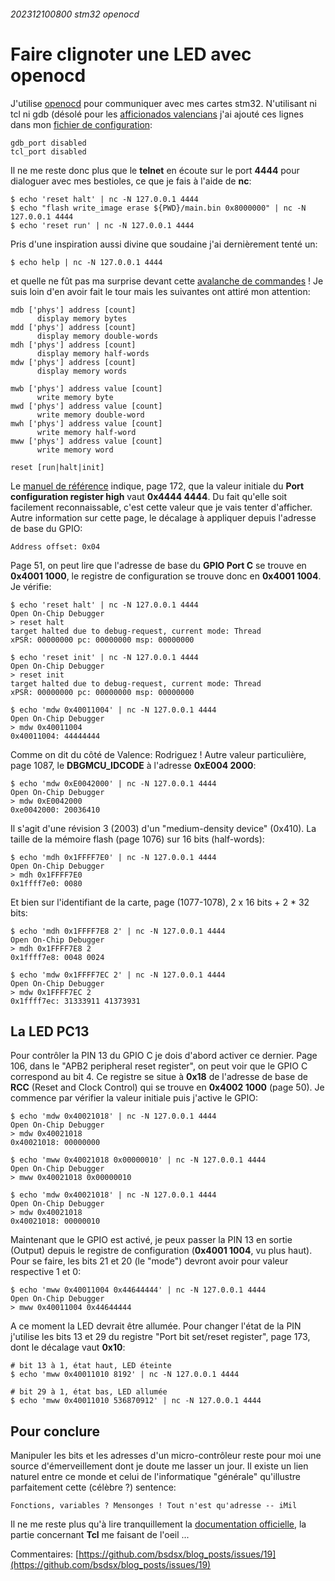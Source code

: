 ###### 202312100800 stm32 openocd
# Faire clignoter une LED avec openocd

J'utilise [openocd](https://openocd.org/) pour communiquer avec mes cartes stm32. N'utilisant ni tcl ni gdb (désolé pour les [afficionados valencians](https://www.twitch.tv/imilnb) j'ai ajouté ces lignes dans mon [fichier de configuration](https://gitlab.com/dsx/blue-pill/-/blob/master/stm32f103c8t6/openocd.cfg?ref_type=heads):

    gdb_port disabled
    tcl_port disabled

Il ne me reste donc plus que le **telnet** en écoute sur le port **4444** pour dialoguer avec mes bestioles, ce que je fais à l'aide de **nc**:

    $ echo 'reset halt' | nc -N 127.0.0.1 4444
    $ echo "flash write_image erase ${PWD}/main.bin 0x8000000" | nc -N 127.0.0.1 4444
    $ echo 'reset run' | nc -N 127.0.0.1 4444

Pris d'une inspiration aussi divine que soudaine j'ai dernièrement tenté un:

    $ echo help | nc -N 127.0.0.1 4444

et quelle ne fût pas ma surprise devant cette [avalanche de commandes](http://stm32f1.bsdsx.fr/openocd_0.11_help.txt) ! Je suis loin d'en avoir fait le tour mais les suivantes ont attiré mon attention:

    mdb ['phys'] address [count]
          display memory bytes
    mdd ['phys'] address [count]
          display memory double-words
    mdh ['phys'] address [count]
          display memory half-words
    mdw ['phys'] address [count]
          display memory words
   
    mwb ['phys'] address value [count]
          write memory byte
    mwd ['phys'] address value [count]
          write memory double-word
    mwh ['phys'] address value [count]
          write memory half-word
    mww ['phys'] address value [count]
          write memory word
   
    reset [run|halt|init]

Le [manuel de référence](https://www.st.com/content/ccc/resource/technical/document/reference_manual/59/b9/ba/7f/11/af/43/d5/CD00171190.pdf/files/CD00171190.pdf/jcr:content/translations/en.CD00171190.pdf) indique, page 172, que la valeur initiale du **Port configuration register high** vaut **0x4444 4444**. Du fait qu'elle soit facilement reconnaissable, c'est cette valeur que je vais tenter d'afficher. Autre information sur cette page, le décalage à appliquer depuis l'adresse de base du GPIO:

    Address offset: 0x04

Page 51, on peut lire que l'adresse de base du **GPIO Port C** se trouve en **0x4001 1000**, le registre de configuration se trouve donc en **0x4001 1004**. Je vérifie:

    $ echo 'reset halt' | nc -N 127.0.0.1 4444
    Open On-Chip Debugger
    > reset halt
    target halted due to debug-request, current mode: Thread 
    xPSR: 00000000 pc: 00000000 msp: 00000000
    
    $ echo 'reset init' | nc -N 127.0.0.1 4444
    Open On-Chip Debugger
    > reset init
    target halted due to debug-request, current mode: Thread 
    xPSR: 00000000 pc: 00000000 msp: 00000000
    
    $ echo 'mdw 0x40011004' | nc -N 127.0.0.1 4444
    Open On-Chip Debugger
    > mdw 0x40011004
    0x40011004: 44444444

Comme on dit du côté de Valence: Rodriguez ! Autre valeur particulière, page 1087, le **DBGMCU_IDCODE** à l'adresse **0xE004 2000**:

    $ echo 'mdw 0xE0042000' | nc -N 127.0.0.1 4444
    Open On-Chip Debugger
    > mdw 0xE0042000
    0xe0042000: 20036410

Il s'agit d'une révision 3 (2003) d'un "medium-density device" (0x410). La taille de la mémoire flash (page 1076) sur 16 bits (half-words):

    $ echo 'mdh 0x1FFFF7E0' | nc -N 127.0.0.1 4444
    Open On-Chip Debugger
    > mdh 0x1FFFF7E0
    0x1ffff7e0: 0080

Et bien sur l'identifiant de la carte, page (1077-1078), 2 x 16 bits + 2 * 32 bits:

    $ echo 'mdh 0x1FFFF7E8 2' | nc -N 127.0.0.1 4444
    Open On-Chip Debugger
    > mdh 0x1FFFF7E8 2
    0x1ffff7e8: 0048 0024
    
    $ echo 'mdw 0x1FFFF7EC 2' | nc -N 127.0.0.1 4444
    Open On-Chip Debugger
    > mdw 0x1FFFF7EC 2
    0x1ffff7ec: 31333911 41373931

## La LED PC13

Pour contrôler la PIN 13 du GPIO C je dois d'abord activer ce dernier. Page 106, dans le "APB2 peripheral reset register", on peut voir que le GPIO C correspond au bit 4. Ce registre se situe à **0x18** de l'adresse de base de **RCC** (Reset and Clock Control) qui se trouve en **0x4002 1000** (page 50). Je commence par vérifier la valeur initiale puis j'active le GPIO:

    $ echo 'mdw 0x40021018' | nc -N 127.0.0.1 4444
    Open On-Chip Debugger
    > mdw 0x40021018
    0x40021018: 00000000
    
    $ echo 'mww 0x40021018 0x00000010' | nc -N 127.0.0.1 4444
    Open On-Chip Debugger
    > mww 0x40021018 0x00000010
    
    $ echo 'mdw 0x40021018' | nc -N 127.0.0.1 4444
    Open On-Chip Debugger
    > mdw 0x40021018
    0x40021018: 00000010

Maintenant que le GPIO est activé, je peux passer la PIN 13 en sortie (Output) depuis le registre de configuration (**0x4001 1004**, vu plus haut). Pour se faire, les bits 21 et 20 (le "mode") devront avoir pour valeur respective 1 et 0:

    $ echo 'mww 0x40011004 0x44644444' | nc -N 127.0.0.1 4444
    Open On-Chip Debugger
    > mww 0x40011004 0x44644444

A ce moment la LED devrait être allumée. Pour changer l'état de la PIN j'utilise les bits 13 et 29 du registre "Port bit set/reset register", page 173, dont le décalage vaut **0x10**:

    # bit 13 à 1, état haut, LED éteinte
    $ echo 'mww 0x40011010 8192' | nc -N 127.0.0.1 4444
    
    # bit 29 à 1, état bas, LED allumée
    $ echo 'mww 0x40011010 536870912' | nc -N 127.0.0.1 4444

## Pour conclure

Manipuler les bits et les adresses d'un micro-contrôleur reste pour moi une source d'émerveillement dont je doute me lasser un jour. Il existe un lien naturel entre ce monde et celui de l'informatique "générale" qu'illustre parfaitement cette (célèbre ?) sentence:

    Fonctions, variables ? Mensonges ! Tout n'est qu'adresse -- iMil

Il ne me reste plus qu'à lire tranquillement la [documentation officielle](https://openocd.org/pages/documentation.html), la partie concernant **Tcl** me faisant de l'oeil ...

Commentaires: [https://github.com/bsdsx/blog_posts/issues/19](https://github.com/bsdsx/blog_posts/issues/19)
